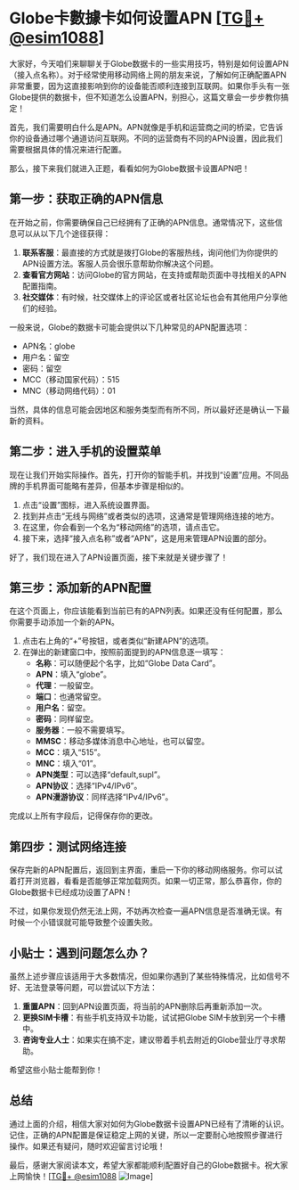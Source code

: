 # Globe卡數據卡如何设置APN [[TG💪+ @esim1088](https://t.me/s/esim1088)]

大家好，今天咱们来聊聊关于Globe数据卡的一些实用技巧，特别是如何设置APN（接入点名称）。对于经常使用移动网络上网的朋友来说，了解如何正确配置APN非常重要，因为这直接影响到你的设备能否顺利连接到互联网。如果你手头有一张Globe提供的数据卡，但不知道怎么设置APN，别担心，这篇文章会一步步教你搞定！

首先，我们需要明白什么是APN。APN就像是手机和运营商之间的桥梁，它告诉你的设备通过哪个通道访问互联网。不同的运营商有不同的APN设置，因此我们需要根据具体的情况来进行配置。

那么，接下来我们就进入正题，看看如何为Globe数据卡设置APN吧！

## 第一步：获取正确的APN信息

在开始之前，你需要确保自己已经拥有了正确的APN信息。通常情况下，这些信息可以从以下几个途径获得：

1. **联系客服**：最直接的方式就是拨打Globe的客服热线，询问他们为你提供的APN设置方法。客服人员会很乐意帮助你解决这个问题。
2. **查看官方网站**：访问Globe的官方网站，在支持或帮助页面中寻找相关的APN配置指南。
3. **社交媒体**：有时候，社交媒体上的评论区或者社区论坛也会有其他用户分享他们的经验。

一般来说，Globe的数据卡可能会提供以下几种常见的APN配置选项：
- APN名：globe
- 用户名：留空
- 密码：留空
- MCC（移动国家代码）：515
- MNC（移动网络代码）：01

当然，具体的信息可能会因地区和服务类型而有所不同，所以最好还是确认一下最新的资料。

## 第二步：进入手机的设置菜单

现在让我们开始实际操作。首先，打开你的智能手机，并找到“设置”应用。不同品牌的手机界面可能略有差异，但基本步骤是相似的。

1. 点击“设置”图标，进入系统设置界面。
2. 找到并点击“无线与网络”或者类似的选项，这通常是管理网络连接的地方。
3. 在这里，你会看到一个名为“移动网络”的选项，请点击它。
4. 接下来，选择“接入点名称”或者“APN”，这是用来管理APN设置的部分。

好了，我们现在进入了APN设置页面，接下来就是关键步骤了！

## 第三步：添加新的APN配置

在这个页面上，你应该能看到当前已有的APN列表。如果还没有任何配置，那么你需要手动添加一个新的APN。

1. 点击右上角的“+”号按钮，或者类似“新建APN”的选项。
2. 在弹出的新建窗口中，按照前面提到的APN信息逐一填写：
   - **名称**：可以随便起个名字，比如“Globe Data Card”。
   - **APN**：填入“globe”。
   - **代理**：一般留空。
   - **端口**：也通常留空。
   - **用户名**：留空。
   - **密码**：同样留空。
   - **服务器**：一般不需要填写。
   - **MMSC**：移动多媒体消息中心地址，也可以留空。
   - **MCC**：填入“515”。
   - **MNC**：填入“01”。
   - **APN类型**：可以选择“default,supl”。
   - **APN协议**：选择“IPv4/IPv6”。
   - **APN漫游协议**：同样选择“IPv4/IPv6”。

完成以上所有字段后，记得保存你的更改。

## 第四步：测试网络连接

保存完新的APN配置后，返回到主界面，重启一下你的移动网络服务。你可以试着打开浏览器，看看是否能够正常加载网页。如果一切正常，那么恭喜你，你的Globe数据卡已经成功设置了APN！

不过，如果你发现仍然无法上网，不妨再次检查一遍APN信息是否准确无误。有时候一个小错误就可能导致整个设置失败。

## 小贴士：遇到问题怎么办？

虽然上述步骤应该适用于大多数情况，但如果你遇到了某些特殊情况，比如信号不好、无法登录等问题，可以尝试以下方法：

1. **重置APN**：回到APN设置页面，将当前的APN删除后再重新添加一次。
2. **更换SIM卡槽**：有些手机支持双卡功能，试试把Globe SIM卡放到另一个卡槽中。
3. **咨询专业人士**：如果实在搞不定，建议带着手机去附近的Globe营业厅寻求帮助。

希望这些小贴士能帮到你！

## 总结

通过上面的介绍，相信大家对如何为Globe数据卡设置APN已经有了清晰的认识。记住，正确的APN配置是保证稳定上网的关键，所以一定要耐心地按照步骤进行操作。如果还有疑问，随时欢迎留言讨论哦！

最后，感谢大家阅读本文，希望大家都能顺利配置好自己的Globe数据卡。祝大家上网愉快！[[TG💪+ @esim1088](https://t.me/s/esim1088) ![Image](https://i.postimg.cc/4NQfJmqS/Snipaste-2025-05-13-00-14-12.png)]